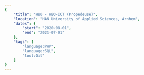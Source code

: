 ```yaml
---
{
	"title": "HBO - HBO-ICT (Propedeuse)",
	"location": "HAN University of Applied Sciences, Arnhem",
	"dates": {
		"start": "2020-08-01",
		"end": "2021-07-01"
	},
	"tags": [
		"language:PHP",
		"language:SQL",
		"tool:Git"
	]
}
---
```



